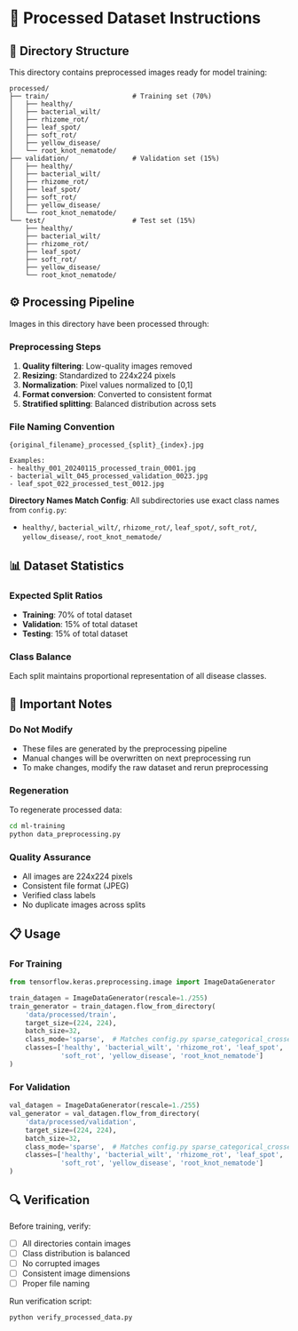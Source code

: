# 🔄 Processed Dataset Instructions

## 📁 Directory Structure

This directory contains preprocessed images ready for model training:

```
processed/
├── train/                     # Training set (70%)
│   ├── healthy/
│   ├── bacterial_wilt/
│   ├── rhizome_rot/
│   ├── leaf_spot/
│   ├── soft_rot/
│   ├── yellow_disease/
│   └── root_knot_nematode/
├── validation/                # Validation set (15%)
│   ├── healthy/
│   ├── bacterial_wilt/
│   ├── rhizome_rot/
│   ├── leaf_spot/
│   ├── soft_rot/
│   ├── yellow_disease/
│   └── root_knot_nematode/
└── test/                      # Test set (15%)
    ├── healthy/
    ├── bacterial_wilt/
    ├── rhizome_rot/
    ├── leaf_spot/
    ├── soft_rot/
    ├── yellow_disease/
    └── root_knot_nematode/
```

## ⚙️ Processing Pipeline

Images in this directory have been processed through:

### **Preprocessing Steps**
1. **Quality filtering**: Low-quality images removed
2. **Resizing**: Standardized to 224x224 pixels
3. **Normalization**: Pixel values normalized to [0,1]
4. **Format conversion**: Converted to consistent format
5. **Stratified splitting**: Balanced distribution across sets

### **File Naming Convention**
```
{original_filename}_processed_{split}_{index}.jpg

Examples:
- healthy_001_20240115_processed_train_0001.jpg
- bacterial_wilt_045_processed_validation_0023.jpg
- leaf_spot_022_processed_test_0012.jpg
```

**Directory Names Match Config**: All subdirectories use exact class names from `config.py`:
- `healthy/`, `bacterial_wilt/`, `rhizome_rot/`, `leaf_spot/`, `soft_rot/`, `yellow_disease/`, `root_knot_nematode/`

## 📊 Dataset Statistics

### **Expected Split Ratios**
- **Training**: 70% of total dataset
- **Validation**: 15% of total dataset  
- **Testing**: 15% of total dataset

### **Class Balance**
Each split maintains proportional representation of all disease classes.

## 🚨 Important Notes

### **Do Not Modify**
- These files are generated by the preprocessing pipeline
- Manual changes will be overwritten on next preprocessing run
- To make changes, modify the raw dataset and rerun preprocessing

### **Regeneration**
To regenerate processed data:
```bash
cd ml-training
python data_preprocessing.py
```

### **Quality Assurance**
- All images are 224x224 pixels
- Consistent file format (JPEG)
- Verified class labels
- No duplicate images across splits

## 📋 Usage

### **For Training**
```python
from tensorflow.keras.preprocessing.image import ImageDataGenerator

train_datagen = ImageDataGenerator(rescale=1./255)
train_generator = train_datagen.flow_from_directory(
    'data/processed/train',
    target_size=(224, 224),
    batch_size=32,
    class_mode='sparse',  # Matches config.py sparse_categorical_crossentropy
    classes=['healthy', 'bacterial_wilt', 'rhizome_rot', 'leaf_spot', 
             'soft_rot', 'yellow_disease', 'root_knot_nematode']
)
```

### **For Validation**
```python
val_datagen = ImageDataGenerator(rescale=1./255)
val_generator = val_datagen.flow_from_directory(
    'data/processed/validation',
    target_size=(224, 224),
    batch_size=32,
    class_mode='sparse',  # Matches config.py sparse_categorical_crossentropy
    classes=['healthy', 'bacterial_wilt', 'rhizome_rot', 'leaf_spot', 
             'soft_rot', 'yellow_disease', 'root_knot_nematode']
)
```

## 🔍 Verification

Before training, verify:
- [ ] All directories contain images
- [ ] Class distribution is balanced
- [ ] No corrupted images
- [ ] Consistent image dimensions
- [ ] Proper file naming

Run verification script:
```bash
python verify_processed_data.py
```
